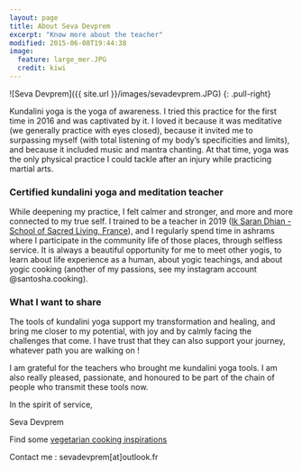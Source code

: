 ```yaml
---
layout: page
title: About Seva Devprem
excerpt: "Know more about the teacher"
modified: 2015-06-08T19:44:38
image:
  feature: large_mer.JPG
  credit: kiwi
---
```


![Seva Devprem]({{ site.url }}/images/sevadevprem.JPG)
{: .pull-right}

Kundalini yoga is the yoga of awareness. I tried this practice for the first time in 2016 and was captivated by it. I loved it because it was meditative (we generally practice with eyes closed), because it invited me to surpassing myself (with total listening of my body’s specificities and limits), and because it included music and mantra chanting. At that time, yoga was the  only physical practice I could tackle after an injury while practicing martial arts.

### Certified kundalini yoga and meditation teacher
While deepening my practice, I felt calmer and stronger, and more and more connected to my true self. I trained to be a teacher in 2019 ([Ik Saran Dhian - School of Sacred Living, France](http://iksarandhian.com/)), and I regularly spend time in ashrams where I participate in the community life of those places, through selfless service. It is always a beautiful opportunity for me to meet other yogis, to learn about life experience as a human, about yogic teachings, and about yogic cooking (another of my passions, see my instagram account @santosha.cooking).

### What I want to share
The tools of kundalini yoga support my transformation and healing, and bring me closer to my potential, with joy and by calmly facing the challenges that come. I have trust  that they can also support your journey, whatever path you are walking on !

I am grateful for the teachers who brought me kundalini yoga tools. I am also really pleased, passionate, and honoured to be part of the chain of people who transmit these tools now.

In the spirit of service,

Seva Devprem

Find some [vegetarian cooking inspirations](https://www.instagram.com/santosha.cooking/)

Contact me : sevadevprem[at]outlook.fr
